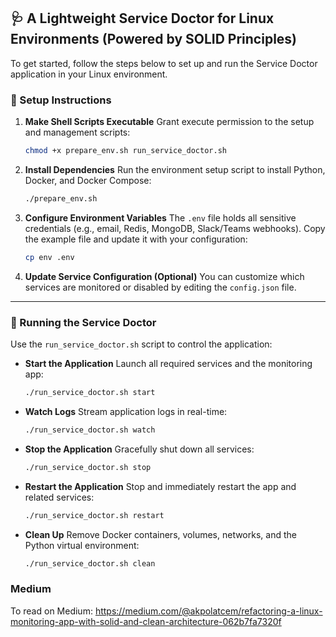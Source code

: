 ## 🩺 A Lightweight Service Doctor for Linux Environments (Powered by SOLID Principles)

To get started, follow the steps below to set up and run the Service Doctor application in your Linux environment.

### 🔧 Setup Instructions

1. **Make Shell Scripts Executable**
   Grant execute permission to the setup and management scripts:

   ```bash
   chmod +x prepare_env.sh run_service_doctor.sh
   ```

2. **Install Dependencies**
   Run the environment setup script to install Python, Docker, and Docker Compose:

   ```bash
   ./prepare_env.sh
   ```

3. **Configure Environment Variables**
   The `.env` file holds all sensitive credentials (e.g., email, Redis, MongoDB, Slack/Teams webhooks).
   Copy the example file and update it with your configuration:

   ```bash
   cp env .env
   ```

4. **Update Service Configuration (Optional)**
   You can customize which services are monitored or disabled by editing the `config.json` file.

---

### 🚀 Running the Service Doctor

Use the `run_service_doctor.sh` script to control the application:

* **Start the Application**
  Launch all required services and the monitoring app:

  ```bash
  ./run_service_doctor.sh start
  ```

* **Watch Logs**
  Stream application logs in real-time:

  ```bash
  ./run_service_doctor.sh watch
  ```

* **Stop the Application**
  Gracefully shut down all services:

  ```bash
  ./run_service_doctor.sh stop
  ```

* **Restart the Application**
  Stop and immediately restart the app and related services:

  ```bash
  ./run_service_doctor.sh restart
  ```

* **Clean Up**
  Remove Docker containers, volumes, networks, and the Python virtual environment:

  ```bash
  ./run_service_doctor.sh clean
  ```
### Medium
To read on Medium: https://medium.com/@akpolatcem/refactoring-a-linux-monitoring-app-with-solid-and-clean-architecture-062b7fa7320f

